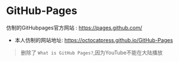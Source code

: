 # GitHub-Pages
仿制的GitHubpages官方网站 : <https://pages.github.com/>
- 本人仿制的网站地址:
<https://octocatpress.github.io/GitHub-Pages>

> 删除了 `What is GitHub Pages?`,因为YouTube不能在大陆播放
